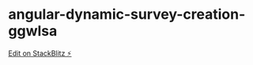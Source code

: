 # angular-dynamic-survey-creation-ggwlsa

[Edit on StackBlitz ⚡️](https://stackblitz.com/edit/angular-dynamic-survey-creation-ggwlsa)